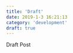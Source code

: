 ```yaml
---
title: 'Draft'
date: 2019-1-3 16:21:13
category: 'development'
draft: true
---
```


Draft Post
<!--stackedit_data:
eyJoaXN0b3J5IjpbLTE0NjI1Mzg4OTJdfQ==
-->